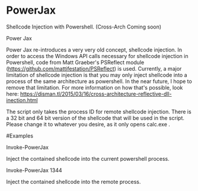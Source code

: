 # PowerJax
Shellcode Injection with Powershell. (Cross-Arch Coming soon)

Power Jax

Power Jax re-introduces a very very old concept, shellcode injection. In order to access the Windows API calls necessary for shellcode
injection in Powershell, code from Matt Graeber's PSReflect module (https://github.com/mattifestation/PSReflect) is used. Currently, a major limitation of shellcode injection is
that you may only inject shellcode into a process of the same architecture as powershell. In the near future, I hope to remove that
limitation. For more information on how that's possible, look here: https://disman.tl/2015/03/16/cross-architecture-reflective-dll-inection.html

The script only takes the process ID for remote shellcode injection. There is a 32 bit and 64 bit version of the shellcode that will be 
used in the script. Please change it to whatever you desire, as it only opens calc.exe . 

#Examples

Invoke-PowerJax

Inject the contained shellcode into the current powershell process. 

Invoke-PowerJax 1344

Inject the contained shellcode into the remote process. 
